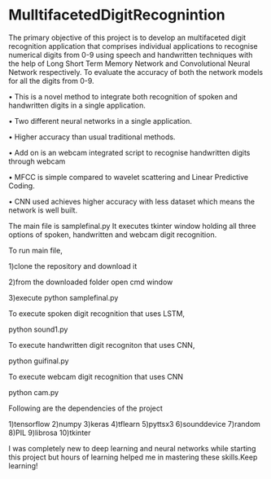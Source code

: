 # MulltifacetedDigitRecognintion
The primary objective of this project is to develop an multifaceted digit recognition application that comprises individual applications to recognise numerical digits from 0-9 using speech and handwritten techniques with the help of Long Short Term Memory Network and Convolutional Neural Network respectively. To evaluate the accuracy of both the network models for all the digits from 0-9.

•	This is a novel method to integrate both recognition of spoken and handwritten digits in a single application.


•	Two different neural networks in a single application.



•	Higher accuracy than usual traditional methods.


•	Add on is an webcam integrated script to recognise handwritten digits through webcam


•	MFCC is simple compared to wavelet scattering and Linear Predictive Coding.


•	CNN used achieves higher accuracy with less dataset which means the network is well built.

The main file is samplefinal.py It executes tkinter window holding all three options of spoken, handwritten and webcam digit recognition.

To run main file,


1)clone the repository and download it


2)from the downloaded folder open cmd window


3)execute python samplefinal.py

To execute spoken digit recognition that uses LSTM,

python sound1.py

To execute handwritten digit recogniton that uses CNN,

python guifinal.py

To execute webcam digit recognition that uses CNN

python cam.py

Following are the dependencies of the project

1)tensorflow
2)numpy
3)keras
4)tflearn
5)pyttsx3
6)sounddevice
7)random
8)PIL
9)librosa
10)tkinter

I was completely new to deep learning and neural networks while starting this project but hours of learning helped me in mastering these skills.Keep learning!
